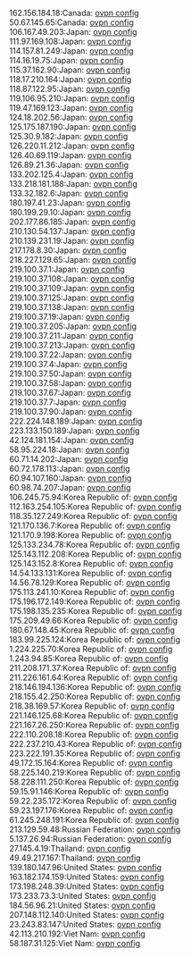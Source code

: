 162.156.184.18:Canada: [ovpn config](vpn/162_156_184_18.ovpn)  
50.67.145.65:Canada: [ovpn config](vpn/50_67_145_65.ovpn)  
106.167.49.203:Japan: [ovpn config](vpn/106_167_49_203.ovpn)  
111.97.169.108:Japan: [ovpn config](vpn/111_97_169_108.ovpn)  
114.157.81.249:Japan: [ovpn config](vpn/114_157_81_249.ovpn)  
114.16.19.75:Japan: [ovpn config](vpn/114_16_19_75.ovpn)  
115.37.162.90:Japan: [ovpn config](vpn/115_37_162_90.ovpn)  
118.17.210.164:Japan: [ovpn config](vpn/118_17_210_164.ovpn)  
118.87.122.95:Japan: [ovpn config](vpn/118_87_122_95.ovpn)  
119.106.95.210:Japan: [ovpn config](vpn/119_106_95_210.ovpn)  
119.47.169.123:Japan: [ovpn config](vpn/119_47_169_123.ovpn)  
124.18.202.56:Japan: [ovpn config](vpn/124_18_202_56.ovpn)  
125.175.187.190:Japan: [ovpn config](vpn/125_175_187_190.ovpn)  
125.30.9.182:Japan: [ovpn config](vpn/125_30_9_182.ovpn)  
126.220.11.212:Japan: [ovpn config](vpn/126_220_11_212.ovpn)  
126.40.69.119:Japan: [ovpn config](vpn/126_40_69_119.ovpn)  
126.89.21.36:Japan: [ovpn config](vpn/126_89_21_36.ovpn)  
133.202.125.4:Japan: [ovpn config](vpn/133_202_125_4.ovpn)  
133.218.181.188:Japan: [ovpn config](vpn/133_218_181_188.ovpn)  
133.32.182.6:Japan: [ovpn config](vpn/133_32_182_6.ovpn)  
180.197.41.23:Japan: [ovpn config](vpn/180_197_41_23.ovpn)  
180.199.29.10:Japan: [ovpn config](vpn/180_199_29_10.ovpn)  
202.177.86.185:Japan: [ovpn config](vpn/202_177_86_185.ovpn)  
210.130.54.137:Japan: [ovpn config](vpn/210_130_54_137.ovpn)  
210.139.231.19:Japan: [ovpn config](vpn/210_139_231_19.ovpn)  
217.178.8.30:Japan: [ovpn config](vpn/217_178_8_30.ovpn)  
218.227.129.65:Japan: [ovpn config](vpn/218_227_129_65.ovpn)  
219.100.37.1:Japan: [ovpn config](vpn/219_100_37_1.ovpn)  
219.100.37.108:Japan: [ovpn config](vpn/219_100_37_108.ovpn)  
219.100.37.109:Japan: [ovpn config](vpn/219_100_37_109.ovpn)  
219.100.37.125:Japan: [ovpn config](vpn/219_100_37_125.ovpn)  
219.100.37.138:Japan: [ovpn config](vpn/219_100_37_138.ovpn)  
219.100.37.19:Japan: [ovpn config](vpn/219_100_37_19.ovpn)  
219.100.37.205:Japan: [ovpn config](vpn/219_100_37_205.ovpn)  
219.100.37.211:Japan: [ovpn config](vpn/219_100_37_211.ovpn)  
219.100.37.213:Japan: [ovpn config](vpn/219_100_37_213.ovpn)  
219.100.37.22:Japan: [ovpn config](vpn/219_100_37_22.ovpn)  
219.100.37.4:Japan: [ovpn config](vpn/219_100_37_4.ovpn)  
219.100.37.50:Japan: [ovpn config](vpn/219_100_37_50.ovpn)  
219.100.37.58:Japan: [ovpn config](vpn/219_100_37_58.ovpn)  
219.100.37.67:Japan: [ovpn config](vpn/219_100_37_67.ovpn)  
219.100.37.7:Japan: [ovpn config](vpn/219_100_37_7.ovpn)  
219.100.37.90:Japan: [ovpn config](vpn/219_100_37_90.ovpn)  
222.224.148.189:Japan: [ovpn config](vpn/222_224_148_189.ovpn)  
223.133.150.189:Japan: [ovpn config](vpn/223_133_150_189.ovpn)  
42.124.181.154:Japan: [ovpn config](vpn/42_124_181_154.ovpn)  
58.95.224.18:Japan: [ovpn config](vpn/58_95_224_18.ovpn)  
60.71.14.202:Japan: [ovpn config](vpn/60_71_14_202.ovpn)  
60.72.178.113:Japan: [ovpn config](vpn/60_72_178_113.ovpn)  
60.94.107.160:Japan: [ovpn config](vpn/60_94_107_160.ovpn)  
60.98.74.207:Japan: [ovpn config](vpn/60_98_74_207.ovpn)  
106.245.75.94:Korea Republic of: [ovpn config](vpn/106_245_75_94.ovpn)  
112.163.254.105:Korea Republic of: [ovpn config](vpn/112_163_254_105.ovpn)  
118.35.127.249:Korea Republic of: [ovpn config](vpn/118_35_127_249.ovpn)  
121.170.136.7:Korea Republic of: [ovpn config](vpn/121_170_136_7.ovpn)  
121.170.9.198:Korea Republic of: [ovpn config](vpn/121_170_9_198.ovpn)  
125.133.234.78:Korea Republic of: [ovpn config](vpn/125_133_234_78.ovpn)  
125.143.112.208:Korea Republic of: [ovpn config](vpn/125_143_112_208.ovpn)  
125.143.152.8:Korea Republic of: [ovpn config](vpn/125_143_152_8.ovpn)  
14.54.133.131:Korea Republic of: [ovpn config](vpn/14_54_133_131.ovpn)  
14.56.78.129:Korea Republic of: [ovpn config](vpn/14_56_78_129.ovpn)  
175.113.241.10:Korea Republic of: [ovpn config](vpn/175_113_241_10.ovpn)  
175.196.172.149:Korea Republic of: [ovpn config](vpn/175_196_172_149.ovpn)  
175.198.135.235:Korea Republic of: [ovpn config](vpn/175_198_135_235.ovpn)  
175.209.49.66:Korea Republic of: [ovpn config](vpn/175_209_49_66.ovpn)  
180.67.148.45:Korea Republic of: [ovpn config](vpn/180_67_148_45.ovpn)  
183.99.225.124:Korea Republic of: [ovpn config](vpn/183_99_225_124.ovpn)  
1.224.225.70:Korea Republic of: [ovpn config](vpn/1_224_225_70.ovpn)  
1.243.94.85:Korea Republic of: [ovpn config](vpn/1_243_94_85.ovpn)  
211.208.171.37:Korea Republic of: [ovpn config](vpn/211_208_171_37.ovpn)  
211.226.161.64:Korea Republic of: [ovpn config](vpn/211_226_161_64.ovpn)  
218.146.194.136:Korea Republic of: [ovpn config](vpn/218_146_194_136.ovpn)  
218.155.42.250:Korea Republic of: [ovpn config](vpn/218_155_42_250.ovpn)  
218.38.169.57:Korea Republic of: [ovpn config](vpn/218_38_169_57.ovpn)  
221.146.125.68:Korea Republic of: [ovpn config](vpn/221_146_125_68.ovpn)  
221.167.26.250:Korea Republic of: [ovpn config](vpn/221_167_26_250.ovpn)  
222.110.208.18:Korea Republic of: [ovpn config](vpn/222_110_208_18.ovpn)  
222.237.210.43:Korea Republic of: [ovpn config](vpn/222_237_210_43.ovpn)  
223.222.191.35:Korea Republic of: [ovpn config](vpn/223_222_191_35.ovpn)  
49.172.15.164:Korea Republic of: [ovpn config](vpn/49_172_15_164.ovpn)  
58.225.140.219:Korea Republic of: [ovpn config](vpn/58_225_140_219.ovpn)  
58.228.111.250:Korea Republic of: [ovpn config](vpn/58_228_111_250.ovpn)  
59.15.91.146:Korea Republic of: [ovpn config](vpn/59_15_91_146.ovpn)  
59.22.235.172:Korea Republic of: [ovpn config](vpn/59_22_235_172.ovpn)  
59.23.197.176:Korea Republic of: [ovpn config](vpn/59_23_197_176.ovpn)  
61.245.248.191:Korea Republic of: [ovpn config](vpn/61_245_248_191.ovpn)  
213.129.59.48:Russian Federation: [ovpn config](vpn/213_129_59_48.ovpn)  
5.137.26.94:Russian Federation: [ovpn config](vpn/5_137_26_94.ovpn)  
27.145.4.19:Thailand: [ovpn config](vpn/27_145_4_19.ovpn)  
49.49.217.167:Thailand: [ovpn config](vpn/49_49_217_167.ovpn)  
139.180.147.96:United States: [ovpn config](vpn/139_180_147_96.ovpn)  
163.182.174.159:United States: [ovpn config](vpn/163_182_174_159.ovpn)  
173.198.248.39:United States: [ovpn config](vpn/173_198_248_39.ovpn)  
173.233.73.3:United States: [ovpn config](vpn/173_233_73_3.ovpn)  
184.56.96.21:United States: [ovpn config](vpn/184_56_96_21.ovpn)  
207.148.112.140:United States: [ovpn config](vpn/207_148_112_140.ovpn)  
23.243.83.147:United States: [ovpn config](vpn/23_243_83_147.ovpn)  
42.113.210.192:Viet Nam: [ovpn config](vpn/42_113_210_192.ovpn)  
58.187.31.125:Viet Nam: [ovpn config](vpn/58_187_31_125.ovpn)  
